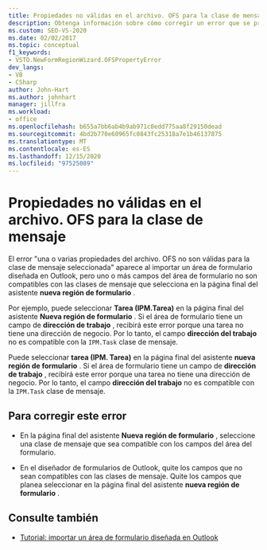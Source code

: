 ```yaml
---
title: Propiedades no válidas en el archivo. OFS para la clase de mensaje "
description: Obtenga información sobre cómo corregir un error que se produce cuando una o varias propiedades del archivo. OFS no son válidas para la clase de mensaje seleccionada.
ms.custom: SEO-VS-2020
ms.date: 02/02/2017
ms.topic: conceptual
f1_keywords:
- VSTO.NewFormRegionWizard.OFSPropertyError
dev_langs:
- VB
- CSharp
author: John-Hart
ms.author: johnhart
manager: jillfra
ms.workload:
- office
ms.openlocfilehash: b655a7bb6ab4b9ab971c0edd775aa8f29150dead
ms.sourcegitcommit: 4bd2b770e60965fc0843fc25318a7e1b46137875
ms.translationtype: MT
ms.contentlocale: es-ES
ms.lasthandoff: 12/15/2020
ms.locfileid: "97525089"
---
```

# <a name="invalid-properties-in-the-ofs-file-for-the-message-class"></a>Propiedades no válidas en el archivo. OFS para la clase de mensaje

  El error "una o varias propiedades del archivo. OFS no son válidas para la clase de mensaje seleccionada" aparece al importar un área de formulario diseñada en Outlook, pero uno o más campos del área de formulario no son compatibles con las clases de mensaje que selecciona en la página final del asistente **nueva región de formulario** .

Por ejemplo, puede seleccionar **Tarea (IPM.Tarea)** en la página final del asistente **Nueva región de formulario** . Si el área de formulario tiene un campo de **dirección de trabajo** , recibirá este error porque una tarea no tiene una dirección de negocio. Por lo tanto, el campo **dirección del trabajo** no es compatible con la `IPM.Task` clase de mensaje.

 Puede seleccionar **tarea (IPM. Tarea)** en la página final del asistente **nueva región de formulario** . Si el área de formulario tiene un campo de **dirección de trabajo** , recibirá este error porque una tarea no tiene una dirección de negocio. Por lo tanto, el campo **dirección del trabajo** no es compatible con la `IPM.Task` clase de mensaje.

## <a name="to-correct-this-error"></a>Para corregir este error

- En la página final del asistente **Nueva región de formulario** , seleccione una clase de mensaje que sea compatible con los campos del área del formulario.

- En el diseñador de formularios de Outlook, quite los campos que no sean compatibles con las clases de mensaje. Quite los campos que planea seleccionar en la página final del asistente **nueva región de formulario** .

## <a name="see-also"></a>Consulte también
- [Tutorial: importar un área de formulario diseñada en Outlook](../vsto/walkthrough-importing-a-form-region-that-is-designed-in-outlook.md)
